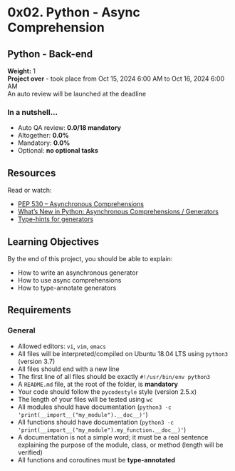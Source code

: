 # 0x02. Python - Async Comprehension

## Python - Back-end  
**Weight:** 1  
**Project over** - took place from Oct 15, 2024 6:00 AM to Oct 16, 2024 6:00 AM  
An auto review will be launched at the deadline  

### In a nutshell…
- Auto QA review: **0.0/18 mandatory**
- Altogether: **0.0%**
- Mandatory: **0.0%**
- Optional: **no optional tasks**

## Resources
Read or watch:  
- [PEP 530 – Asynchronous Comprehensions](https://peps.python.org/pep-0530/)  
- [What’s New in Python: Asynchronous Comprehensions / Generators](https://docs.python.org/3/whatsnew/3.6.html#asynchronous-comprehensions-generators)  
- [Type-hints for generators](https://mypy.readthedocs.io/en/stable/kinds_of_types.html#generators)  

## Learning Objectives
By the end of this project, you should be able to explain:  
- How to write an asynchronous generator  
- How to use async comprehensions  
- How to type-annotate generators  

## Requirements
### General  
- Allowed editors: `vi`, `vim`, `emacs`  
- All files will be interpreted/compiled on Ubuntu 18.04 LTS using `python3` (version 3.7)  
- All files should end with a new line  
- The first line of all files should be exactly `#!/usr/bin/env python3`  
- A `README.md` file, at the root of the folder, is **mandatory**  
- Your code should follow the `pycodestyle` style (version 2.5.x)  
- The length of your files will be tested using `wc`  
- All modules should have documentation (`python3 -c 'print(__import__("my_module").__doc__)'`)  
- All functions should have documentation (`python3 -c 'print(__import__("my_module").my_function.__doc__)'`)  
- A documentation is not a simple word; it must be a real sentence explaining the purpose of the module, class, or method (length will be verified)  
- All functions and coroutines must be **type-annotated** 